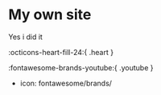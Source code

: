 # My own site
Yes i did it 

:octicons-heart-fill-24:{ .heart }
    
:fontawesome-brands-youtube:{ .youtube }

- icon: fontawesome/brands/